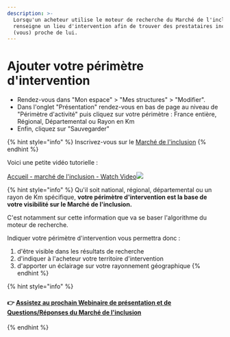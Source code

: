```yaml
---
description: >-
  Lorsqu'un acheteur utilise le moteur de recherche du Marché de l'inclusion, il
  renseigne un lieu d'intervention afin de trouver des prestataires inclusifs
  (vous) proche de lui.
---
```


# Ajouter votre périmètre d'intervention

* Rendez-vous dans "Mon espace" &gt; "Mes structures" &gt; "Modifier".
* Dans l'onglet "Présentation" rendez-vous en bas de page au niveau de "Périmètre d'activité" puis cliquez sur votre périmètre : France entière, Régional, Départemental ou Rayon en Km
* Enfin, cliquez sur "Sauvegarder"

{% hint style="info" %}
Inscrivez-vous sur le [Marché de l'inclusion](https://lemarche.inclusion.beta.gouv.fr/fr/inscription)
{% endhint %}

Voici une petite vidéo tutorielle :

[Accueil - marché de l'inclusion - Watch Video![](https://cdn.loom.com/sessions/thumbnails/5e7c262dbaa148a996fe27512d5f297f-with-play.gif)](https://www.loom.com/share/5e7c262dbaa148a996fe27512d5f297f)

{% hint style="info" %}
Qu'il soit national, régional, départemental ou un rayon de Km spécifique, **votre périmètre d'intervention est la base de votre visibilité sur le Marché de l'inclusion.** 

C'est notamment sur cette information que va se baser l'algorithme du moteur de recherche.

Indiquer votre périmètre d'intervention vous permettra donc :

1. d'être visible dans les résultats de recherche
2. d'indiquer à l'acheteur votre territoire d'intervention
3. d'apporter un éclairage sur votre rayonnement géographique
{% endhint %}

{% hint style="info" %}
#### **👉** [Assistez au prochain Webinaire de présentation et de Questions/Réponses du Marché de l'inclusion](../../rendez-vous-webinaires/le-marche-de-linclusion.md#assistez-au-prochain-webinaire-de-presentation-de-loutil)
{% endhint %}


